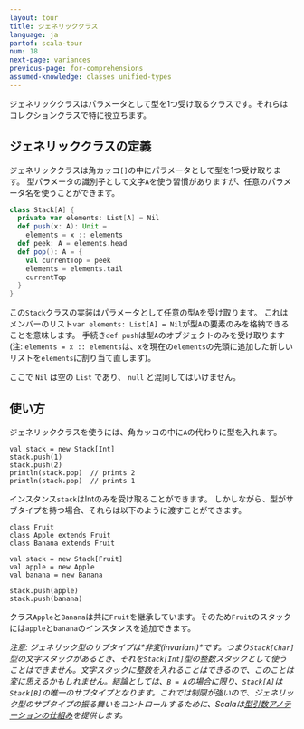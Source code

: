 ```yaml
---
layout: tour
title: ジェネリッククラス
language: ja
partof: scala-tour
num: 18
next-page: variances
previous-page: for-comprehensions
assumed-knowledge: classes unified-types
---
```

ジェネリッククラスはパラメータとして型を1つ受け取るクラスです。それらはコレクションクラスで特に役立ちます。

## ジェネリッククラスの定義
ジェネリッククラスは角カッコ`[]`の中にパラメータとして型を1つ受け取ります。
型パラメータの識別子として文字`A`を使う習慣がありますが、任意のパラメータ名を使うことができます。
```scala mdoc
class Stack[A] {
  private var elements: List[A] = Nil
  def push(x: A): Unit =
    elements = x :: elements
  def peek: A = elements.head
  def pop(): A = {
    val currentTop = peek
    elements = elements.tail
    currentTop
  }
}
```
この`Stack`クラスの実装はパラメータとして任意の型`A`を受け取ります。
これはメンバーのリスト`var elements: List[A] = Nil`が型`A`の要素のみを格納できることを意味します。
手続き`def push`は型`A`のオブジェクトのみを受け取ります
(注: `elements = x :: elements`は、`x`を現在の`elements`の先頭に追加した新しいリストを`elements`に割り当て直します)。

ここで `Nil` は空の `List` であり、 `null` と混同してはいけません。

## 使い方

ジェネリッククラスを使うには、角カッコの中に`A`の代わりに型を入れます。
```
val stack = new Stack[Int]
stack.push(1)
stack.push(2)
println(stack.pop)  // prints 2
println(stack.pop)  // prints 1
```
インスタンス`stack`はIntのみを受け取ることができます。
しかしながら、型がサブタイプを持つ場合、それらは以下のように渡すことができます。
```
class Fruit
class Apple extends Fruit
class Banana extends Fruit

val stack = new Stack[Fruit]
val apple = new Apple
val banana = new Banana

stack.push(apple)
stack.push(banana)
```
クラス`Apple`と`Banana`は共に`Fruit`を継承しています。そのため`Fruit`のスタックには`apple`と`banana`のインスタンスを追加できます。

_注意: ジェネリック型のサブタイプは*非変(invariant)*です。つまり`Stack[Char]`型の文字スタックがあるとき、それを`Stack[Int]`型の整数スタックとして使うことはできません。文字スタックに整数を入れることはできるので、このことは変に思えるかもしれません。結論としては、`B = A`の場合に限り、`Stack[A]`は`Stack[B]`の唯一のサブタイプとなります。これでは制限が強いので、ジェネリック型のサブタイプの振る舞いをコントロールするために、Scalaは[型引数アノテーションの仕組み](variances.html)を提供します。_
